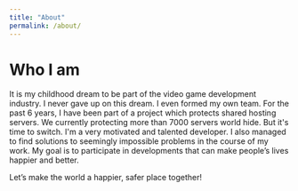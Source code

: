 ```yaml
---
title: "About"
permalink: /about/
---
```


# Who I am

It is my childhood dream to be part of the video game development industry. I never gave up on this dream. I even formed my own team. For the past 6 years, I have been part of a project which protects shared hosting servers. We currently protecting more than 7000 servers world hide. But it's time to switch. I'm a very motivated and talented developer. I also managed to find solutions to seemingly impossible problems in the course of my work.
My goal is to participate in developments that can make people’s lives happier and better.

Let’s make the world a happier, safer place together!
